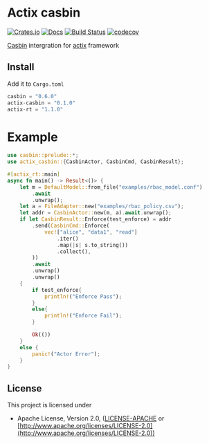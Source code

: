 # Actix casbin

[![Crates.io](https://img.shields.io/crates/v/actix-casbin.svg)](https://crates.io/crates/actix-casbin)
[![Docs](https://docs.rs/actix-casbin/badge.svg)](https://docs.rs/actix-casbin)
[![Build Status](https://travis-ci.org/casbin-rs/actix-casbin.svg?branch=master)](https://travis-ci.org/casbin-rs/actix-casbin)
[![codecov](https://codecov.io/gh/casbin-rs/actix-casbin/branch/master/graph/badge.svg)](https://codecov.io/gh/casbin-rs/actix-casbin)

[Casbin](https://github.com/casbin/casbin-rs) intergration for [actix](https://github.com/actix/actix) framework

## Install

Add it to `Cargo.toml`

```rust
casbin = "0.6.0"
actix-casbin = "0.1.0"
actix-rt = "1.1.0"
```


# Example

```rust
use casbin::prelude::*;
use actix_casbin::{CasbinActor, CasbinCmd, CasbinResult};

#[actix_rt::main]
async fn main() -> Result<()> {
    let m = DefaultModel::from_file("examples/rbac_model.conf")
        .await
        .unwrap();
    let a = FileAdapter::new("examples/rbac_policy.csv");
    let addr = CasbinActor::new(m, a).await.unwrap();
    if let CasbinResult::Enforce(test_enforce) = addr
        .send(CasbinCmd::Enforce(
            vec!["alice", "data1", "read"]
                .iter()
                .map(|s| s.to_string())
                .collect(),
        ))
        .await
        .unwrap()
        .unwrap()
    {
        if test_enforce{
            println!("Enforce Pass");
        }
        else{
            println!("Enforce Fail");
        }

        Ok(())
    }
    else {
        panic!("Actor Error");
    }
}
```

## License

This project is licensed under

* Apache License, Version 2.0, ([LICENSE-APACHE](LICENSE-APACHE) or [http://www.apache.org/licenses/LICENSE-2.0](http://www.apache.org/licenses/LICENSE-2.0))
